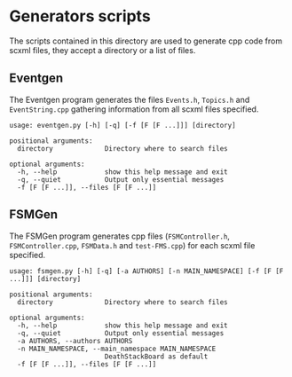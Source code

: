 # Generators scripts

The scripts contained in this directory are used to generate cpp code from scxml files, they accept a directory or a list of files.

## Eventgen

The Eventgen program generates the files `Events.h`, `Topics.h` and `EventString.cpp` gathering information from all scxml files specified.

```shell
usage: eventgen.py [-h] [-q] [-f [F [F ...]]] [directory]

positional arguments:
  directory             Directory where to search files

optional arguments:
  -h, --help            show this help message and exit
  -q, --quiet           Output only essential messages
  -f [F [F ...]], --files [F [F ...]]
```

## FSMGen

The FSMGen program generates cpp files (`FSMController.h`, `FSMController.cpp`, `FSMData.h` and `test-FMS.cpp`) for each scxml file specified.

```shell
usage: fsmgen.py [-h] [-q] [-a AUTHORS] [-n MAIN_NAMESPACE] [-f [F [F ...]]] [directory]

positional arguments:
  directory             Directory where to search files

optional arguments:
  -h, --help            show this help message and exit
  -q, --quiet           Output only essential messages
  -a AUTHORS, --authors AUTHORS
  -n MAIN_NAMESPACE, --main_namespace MAIN_NAMESPACE
                        DeathStackBoard as default
  -f [F [F ...]], --files [F [F ...]]
```
